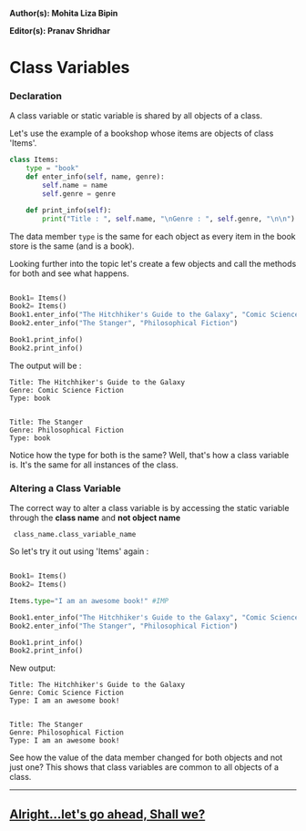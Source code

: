 **Author(s): Mohita Liza Bipin**

**Editor(s): Pranav Shridhar** 


# Class Variables

### Declaration

A class variable or static variable is shared by all objects of a class.

Let's use the example of a bookshop whose items are objects of class 'Items'.

```python
class Items:
    type = "book"
    def enter_info(self, name, genre):
        self.name = name
        self.genre = genre

    def print_info(self):
        print("Title : ", self.name, "\nGenre : ", self.genre, "\n\n")
```

The data member ```type``` is the same for each object as every item in the
book store is the same (and is a book).

Looking further into the topic let's create a few objects and call the methods
for both and see what happens.

```python

Book1= Items()
Book2= Items()
Book1.enter_info("The Hitchhiker's Guide to the Galaxy", "Comic Science Fiction")
Book2.enter_info("The Stanger", "Philosophical Fiction")

Book1.print_info()
Book2.print_info()
```

The output will be : 

```
Title: The Hitchhiker's Guide to the Galaxy
Genre: Comic Science Fiction
Type: book


Title: The Stanger
Genre: Philosophical Fiction
Type: book
```

Notice how the type for both is the same? Well, that's how a class variable
is. It's the same for all instances of the class.

### Altering a Class Variable

The correct way to alter a class variable is by accessing the static variable
through the **class name** and **not object name**

``` class_name.class_variable_name```

So let's try it out using 'Items' again :

```python

Book1= Items()
Book2= Items()

Items.type="I am an awesome book!" #IMP

Book1.enter_info("The Hitchhiker's Guide to the Galaxy", "Comic Science Fiction")
Book2.enter_info("The Stanger", "Philosophical Fiction")

Book1.print_info()
Book2.print_info()
```

New output:

```
Title: The Hitchhiker's Guide to the Galaxy
Genre: Comic Science Fiction
Type: I am an awesome book!


Title: The Stanger
Genre: Philosophical Fiction
Type: I am an awesome book!
```

See how the value of the data member changed for both objects and not just
one? This shows that class variables are common to all objects of a class.

***
## [Alright...let's go ahead, Shall we?](https://github.com/vhawk19/Py_Primer/blob/master/Classes/Inheritance.md)
